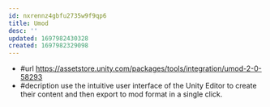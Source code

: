 ```yaml
---
id: nxrennz4gbfu2735w9f9qp6
title: Umod
desc: ''
updated: 1697982430328
created: 1697982329098
---
```


- #url https://assetstore.unity.com/packages/tools/integration/umod-2-0-58293
- #decription use the intuitive user interface of the Unity Editor to create their content and then export to mod format in a single click.
